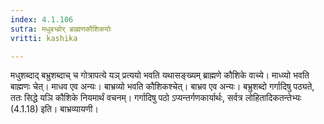 ```yaml
---
index: 4.1.106
sutra: मधुबभ्व्रोर् ब्राह्मणकौशिकयोः
vritti: kashika

---
```

मधुशब्दाद् बभ्रुशब्दाच् च गोत्रापत्ये यञ् प्रत्ययो भवति यथासङ्ख्यम् ब्राह्मणे कौशिके वाच्ये। माध्व्यो भवति बाह्मणः चेत्। माधव एव अन्यः। बाभ्रव्यो भवति कौशिकश्चेत्। बाभ्रव एव अन्यः। बभ्रुशब्दो गर्गादिषु पठ्यते, ततः सिद्धे यञि कौशिके नियमार्थं वचनम्। गर्गादिषु पठो ऽप्यन्तर्गणकार्यार्थः, सर्वत्र लोहितादिकतन्तेभ्यः (4.1.18) इति। बाभ्रव्यायणी।